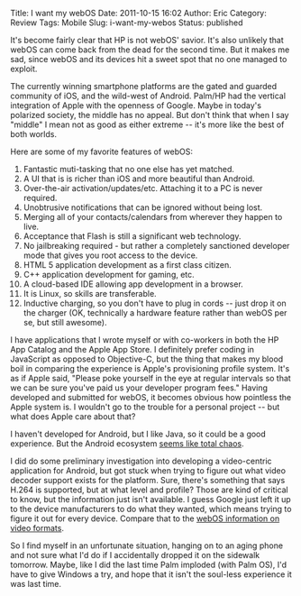 Title: I want my webOS
Date: 2011-10-15 16:02
Author: Eric
Category: Review
Tags: Mobile
Slug: i-want-my-webos
Status: published

It's become fairly clear that HP is not webOS' savior. It's also
unlikely that webOS can come back from the dead for the second time. But
it makes me sad, since webOS and its devices hit a sweet spot that no
one managed to exploit.

<!--more-->

The currently winning smartphone platforms are the gated and guarded
community of iOS, and the wild-west of Android. Palm/HP had the vertical
integration of Apple with the openness of Google. Maybe in today's
polarized society, the middle has no appeal. But don't think that when I
say "middle" I mean not as good as either extreme -- it's more like the
best of both worlds.

Here are some of my favorite features of webOS:

1.  Fantastic muti-tasking that no one else has yet matched.
2.  A UI that is is richer than iOS and more beautiful than Android.
3.  Over-the-air activation/updates/etc. Attaching it to a PC is
    never required.
4.  Unobtrusive notifications that can be ignored without being lost.
5.  Merging all of your contacts/calendars from wherever they happen
    to live.
6.  Acceptance that Flash is still a significant web technology.
7.  No jailbreaking required - but rather a completely sanctioned
    developer mode that gives you root access to the device.
8.  HTML 5 application development as a first class citizen.
9.  C++ application development for gaming, etc.
10. A cloud-based IDE allowing app development in a browser.
11. It is Linux, so skills are transferable.
12. Inductive charging, so you don't have to plug in cords -- just drop
    it on the charger (OK, technically a hardware feature rather than
    webOS per se, but still awesome).

I have applications that I wrote myself or with co-workers in both the
HP App Catalog and the Apple App Store. I definitely prefer coding in
JavaScript as opposed to Objective-C, but the thing that makes my blood
boil in comparing the experience is Apple's provisioning profile system.
It's as if Apple said, "Please poke yourself in the eye at regular
intervals so that we can be sure you've paid us your developer program
fees." Having developed and submitted for webOS, it becomes obvious how
pointless the Apple system is. I wouldn't go to the trouble for a
personal project -- but what does Apple care about that?

I haven't developed for Android, but I like Java, so it could be a good
experience. But the Android ecosystem [seems like total
chaos](http://news.cnet.com/8301-31322_3-20120623-256/dear-android-this-is-your-last-chance/?tag=rtcol).

I did do some preliminary investigation into developing a video-centric
application for Android, but got stuck when trying to figure out what
video decoder support exists for the platform. Sure, there's something
that says H.264 is supported, but at what level and profile? Those are
kind of critical to know, but the information just isn't available. I
guess Google just left it up to the device manufacturers to do what they
wanted, which means trying to figure it out for every device. Compare
that to the [webOS information on video
formats](https://developer.palm.com/content/api/reference/services/video.html#supported-video-formats).

So I find myself in an unfortunate situation, hanging on to an aging
phone and not sure what I'd do if I accidentally dropped it on the
sidewalk tomorrow. Maybe, like I did the last time Palm imploded (with
Palm OS), I'd have to give Windows a try, and hope that it isn't the
soul-less experience it was last time.
